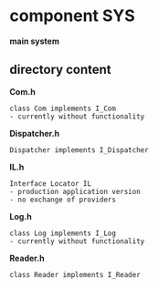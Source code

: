 # component SYS
**main system**

## directory content

**Com.h**
```
class Com implements I_Com
- currently without functionality
```

**Dispatcher.h**
```
Dispatcher implements I_Dispatcher
```

**IL.h**
```
Interface Locator IL
- production application version
- no exchange of providers
```

**Log.h**
```
class Log implements I_Log
- currently without functionality
```

**Reader.h**
```
class Reader implements I_Reader
```
